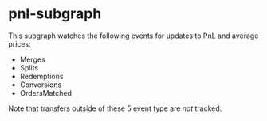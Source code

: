 # pnl-subgraph

This subgraph watches the following events for updates to PnL and average prices:

- Merges
- Splits
- Redemptions
- Conversions
- OrdersMatched

Note that transfers outside of these 5 event type are _not_ tracked.
